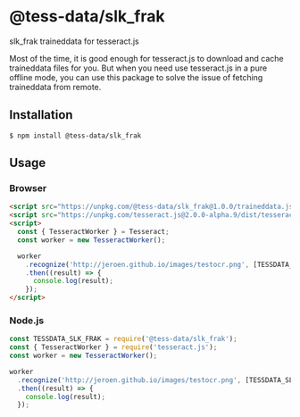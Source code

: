 # @tess-data/slk_frak

slk_frak traineddata for tesseract.js

Most of the time, it is good enough for tesseract.js to download and cache traineddata files for you.
But when you need use tesseract.js in a pure offline mode, you can use this package to solve the issue of fetching traineddata from remote.

## Installation

```
$ npm install @tess-data/slk_frak
```

## Usage

### Browser

```html
<script src="https://unpkg.com/@tess-data/slk_frak@1.0.0/traineddata.js"></script>
<script src="https://unpkg.com/tesseract.js@2.0.0-alpha.9/dist/tesseract.min.js"></script>
<script>
  const { TesseractWorker } = Tesseract;
  const worker = new TesseractWorker();

  worker
    .recognize('http://jeroen.github.io/images/testocr.png', [TESSDATA_SLK_FRAK])
    .then((result) => {
      console.log(result);
    });
</script>
```

### Node.js

```javascript
const TESSDATA_SLK_FRAK = require('@tess-data/slk_frak');
const { TesseractWorker } = require('tesseract.js');
const worker = new TesseractWorker();

worker
  .recognize('http://jeroen.github.io/images/testocr.png', [TESSDATA_SLK_FRAK])
  .then((result) => {
    console.log(result);
  });
```
